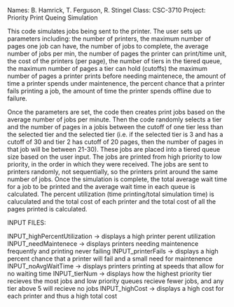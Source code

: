 Names: B. Hamrick, T. Ferguson, R. Stingel
Class: CSC-3710
Project: Priority Print Queing Simulation

This code simulates jobs being sent to the printer. The user sets up parameters including:	the number of printers, 
      the maximum number of pages one job can have,
      the number of jobs to complete, 
      the average number of jobs per min,
      the number of pages the printer can print/time unit, 
      the cost of the printers (per page),
      the number of tiers in the tiered queue,
      the maximum number of pages a tier can hold (cutoffs)
      the maximum number of pages a printer prints before needing maintenece,
      the amount of time a printer spends under maintenence,
      the percent chance that a printer fails printing a job,
      the amount of time the printer spends offline due to failure.

Once the parameters are set, the code then creates print jobs based on the average number of jobs per minute. Then the code randomly selects a tier and the number of pages in a jobis between the cutoff of one tier less than the selected tier and the selected tier (i.e. if the selected tier is 3 and has a cutoff of 30 and tier 2 has cutoff of 20 pages, then the number of pages in that job will be between 21-30). These jobs are placed into a tiered queue size based on the user input. The jobs are printed from high priority to low priority, in the order in which they were received. The jobs are sent to printers randomly, not sequentially, so the printers print around the same number of jobs. Once the simulation is complete, the total average wait time for a job to be printed and the average wait time  in each queue is calculated. The percent utilization (time printing/total simulation time) is caluculated and the total cost of each printer and the total cost of all the pages    printed is calculated.

INPUT FILES:

INPUT_highPercentUtilization -> displays a high printer perent utilization
INPUT_needMaintenece -> displays printers needing maintenence frequently and printing never failing
INPUT_printerFails -> displays a high percent chance that a printer will fail and a small need for maintenence
INPUT_noAvgWaitTime -> displays printers printing at speeds that allow for no waiting time
INPUT_tierNum -> displays how the highest priority tier recieves the most jobs and low priority queues
		 recieve fewer jobs, and any tier above 5 will recieve no jobs
INPUT_highCost -> displays a high cost for each printer and thus a high total cost
